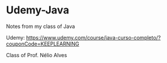 # Udemy-Java
Notes from my class of Java

Udemy: https://www.udemy.com/course/java-curso-completo/?couponCode=KEEPLEARNING

Class of Prof. Nélio Alves
